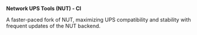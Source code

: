 **Network UPS Tools (NUT) - CI**

A faster-paced fork of NUT, maximizing UPS compatibility and stability with frequent updates of the NUT backend.